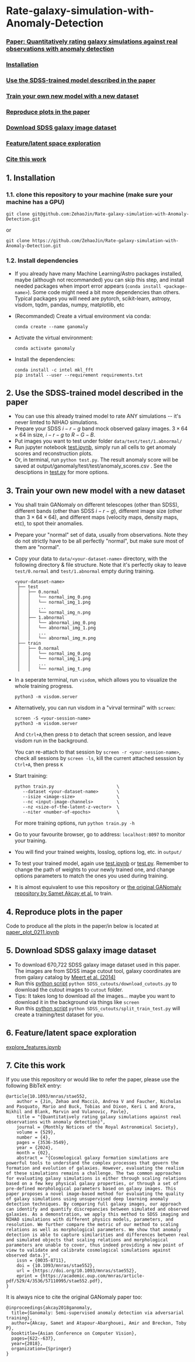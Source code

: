 # Rate-galaxy-simulation-with-Anomaly-Detection

### [Paper: Quantitatively rating galaxy simulations against real observations with anomaly detection](https://academic.oup.com/mnras/article/529/4/3536/7612260)
### [Installation](#1-installation)
### [Use the SDSS-trained model described in the paper](#2-use-the-sdss-trained-model-described-in-the-paper)
### [Train your own new model with a new dataset](#3-train-your-own-new-model-with-a-new-dataset)
### [Reproduce plots in the paper](#4-reproduce-plots-in-the-paper)
### [Download SDSS galaxy image dataset](#5-download-sdss-galaxy-image-dataset)
### [Feature/latent space exploration](#6-featurelatent-space-exploration)
### [Cite this work](#7-cite-this-work)


## 1. Installation
### 1.1. clone this repository to your machine (make sure your machine has a GPU)

    git clone git@github.com:ZehaoJin/Rate-galaxy-simulation-with-Anomaly-Detection.git

or

    git clone https://github.com/ZehaoJin/Rate-galaxy-simulation-with-Anomaly-Detection.git

### 1.2. Install dependencies

- If you already have many Machine Learning/Astro packages installed, maybe (although not recommanded) you can skip this step, and install needed packages when import error appears (`conda install <package-name>`). Some code might need a bit more dependencies than others. Typical packages you will need are pytorch, scikit-learn, astropy, visdom, tqdm, pandas, numpy, matplotlib, etc

- (Recommanded) Create a virtual environment via conda:

      conda create --name ganomaly

- Activate the virtual environment:

      conda activate ganomaly

- Install the dependencies:

      conda install -c intel mkl_fft
      pip install --user --requirement requirements.txt


## 2. Use the SDSS-trained model described in the paper

- You can use this already trained model to rate ANY simulations -- it's never limted to NIHAO simulations.
- Prepare your SDSS $i-r-g$ band mock observed galaxy images. $3\times 64\times 64$ in size, $i-r-g$ to $R-G-B$.
- Put images you want to test  under folder `data/test/test/1.abnormal/`
- Run jupyter notebook [test.ipynb](test.ipynb), simply run all cells to get anomaly scores and reconstruction plots.
- Or, in terminal, run `python test.py`. The result anomaly score will be saved at output/ganomaly/test/test/anomaly_scores.csv . See the desciptions in [test.py](test.py) for more options.


## 3. Train your own new model with a new dataset

- You shall train GANomaly on different telescopes (other than SDSS), different bands (other than SDSS $i-r-g$), different image size (other than $3\times 64\times 64$), and different maps (velocity maps, density maps, etc), to spot their anomalies.
- Prepare your "normal" set of data, usually from observations. Note they do not strictly have to be all perfectly "normal", but make sure most of them are "normal".
- Copy your data to  `data/<your-dataset-name>` directory, with the following directory & file structure. Note that it's perfectly okay to leave `test/0.normal` and `test/1.abnormal` empty during training.

      <your-dataset-name>
       ├── test
       │   ├── 0.normal
       │   │   └── normal_img_0.png
       │   │   └── normal_img_1.png
       │   │   ...
       │   │   └── normal_img_n.png
       │   ├── 1.abnormal
       │   │   └── abnormal_img_0.png
       │   │   └── abnormal_img_1.png
       │   │   ...
       │   │   └── abnormal_img_m.png
       ├── train
       │   ├── 0.normal
       │   │   └── normal_img_0.png
       │   │   └── normal_img_1.png
       │   │   ...
       │   │   └── normal_img_t.png

- In a seperate terminal, run `visdom`, which allows you to visualize the whole training progress.

      python3 -m visdom.server

- Alternatively, you can run visdom in a "virval terminal" with `screen`:

      screen -S <your-session-name>
      python3 -m visdom.server

  And `Ctrl+A`,then press `D` to detach that screen session, and leave visdom run in the background.

  You can re-attach to that session by `screen -r <your-session-name>`, check all sessions by `screen -ls`, kill the current attached sesssion by `Ctrl+A`, then press `K`

- Start training:

      python train.py                        \
         --dataset <your-dataset-name>       \
         --isize <image-size>                \
         --nc <input-image-channels>         \
         --nz <size-of-the-latent-z-vector>  \
         --niter <number-of-epochs>          \

  For more training options, run `python train.py -h`

- Go to your favourite browser, go to address: `localhost:8097` to monitor your training.

- You will find your trained weights, losslog, options log, etc. in `output/`

- To test your trained model, again use [test.ipynb](test.ipynb) or [test.py](test.py). Remember to change the path of weights to your newly trained one, and change options parameters to match the ones you used during training.

- It is almost equivalent to use this repository or [the original GANomaly repository by Samet Akcay et al.](https://github.com/samet-akcay/ganomaly) to train.


## 4. Reproduce plots in the paper
Code to produce all the plots in the paper/in below is located at [paper_plot_0211.ipynb](paper_plot_0211.ipynb)


## 5. Download SDSS galaxy image dataset

- To download 670,722 SDSS galaxy image dataset used in this paper. The images are from SDSS image cutout tool, galaxy coordinates are from galaxy catalog by [Meert et al. (2014)](https://academic.oup.com/mnras/article/446/4/3943/2892484)
- Run this [python script](SDSS_cutouts/download_cutouts.py) `python SDSS_cutouts/download_cutouts.py` to download the cutout images to `cutout` folder.
- Tips: It takes long to download all the images... maybe you want to download it in the background via things like `screen`
- Run this [python script](SDSS_cutouts/split_train_test.py) `python SDSS_cutouts/split_train_test.py` will create a training/test dataset for you.


## 6. Feature/latent space exploration

[explore_features.ipynb](explore_features.ipynb)


## 7. Cite this work
If you use this repository or would like to refer the paper, please use the following BibTeX entry:

    @article{10.1093/mnras/stae552,
        author = {Jin, Zehao and Macciò, Andrea V and Faucher, Nicholas and Pasquato, Mario and Buck, Tobias and Dixon, Keri L and Arora, Nikhil and Blank, Marvin and Vulanovic, Pavle},
        title = "{Quantitatively rating galaxy simulations against real observations with anomaly detection}",
        journal = {Monthly Notices of the Royal Astronomical Society},
        volume = {529},
        number = {4},
        pages = {3536-3549},
        year = {2024},
        month = {02},
        abstract = "{Cosmological galaxy formation simulations are powerful tools to understand the complex processes that govern the formation and evolution of galaxies. However, evaluating the realism of these simulations remains a challenge. The two common approaches for evaluating galaxy simulations is either through scaling relations based on a few key physical galaxy properties, or through a set of pre-defined morphological parameters based on galaxy images. This paper proposes a novel image-based method for evaluating the quality of galaxy simulations using unsupervised deep learning anomaly detection techniques. By comparing full galaxy images, our approach can identify and quantify discrepancies between simulated and observed galaxies. As a demonstration, we apply this method to SDSS imaging and NIHAO simulations with different physics models, parameters, and resolution. We further compare the metric of our method to scaling relations as well as morphological parameters. We show that anomaly detection is able to capture similarities and differences between real and simulated objects that scaling relations and morphological parameters are unable to cover, thus indeed providing a new point of view to validate and calibrate cosmological simulations against observed data.}",
        issn = {0035-8711},
        doi = {10.1093/mnras/stae552},
        url = {https://doi.org/10.1093/mnras/stae552},
        eprint = {https://academic.oup.com/mnras/article-pdf/529/4/3536/57110995/stae552.pdf},
    }



It is always nice to cite the original GANomaly paper too:

    @inproceedings{akcay2018ganomaly,
      title={Ganomaly: Semi-supervised anomaly detection via adversarial training},
      author={Akcay, Samet and Atapour-Abarghouei, Amir and Breckon, Toby P},
      booktitle={Asian Conference on Computer Vision},
      pages={622--637},
      year={2018},
      organization={Springer}
    }
